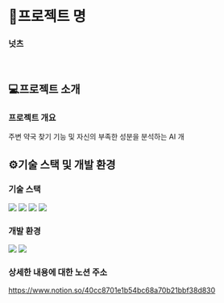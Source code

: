 # 📍프로젝트 명


### 넛츠

<br>

## 💻프로젝트 소개

### 프로젝트 개요
<p>주변 약국 찾기 기능 및 자신의 부족한 성분을 분석하는 AI 개</p>


## ⚙기술 스택 및 개발 환경

### 기술 스택
<div>
   <img src="https://img.shields.io/badge/java-007396?style=for-the-badge&logo=java&logoColor=white"> 
   <img src="https://img.shields.io/badge/html5-E34F26?style=for-the-badge&logo=html5&logoColor=white"> 
   <img src="https://img.shields.io/badge/javascript-F7DF1E?style=for-the-badge&logo=javascript&logoColor=black"> 
   <img src="https://img.shields.io/badge/css-1572B6?style=for-the-badge&logo=css3&logoColor=white"> 
</div>

### 개발 환경
<div>
  <img src="https://img.shields.io/badge/-IntelliJ IDEA-000000?style=flat&logo=intellijidea&logoColor=white"/>
   <img src="https://img.shields.io/badge/-MariaDB-003545?style=flat&logo=mariadb&logoColor=white"/>
</div>


### 상세한 내용에 대한 노션 주소
<https://www.notion.so/40cc8701e1b54bc68a70b21bbf38d830>
